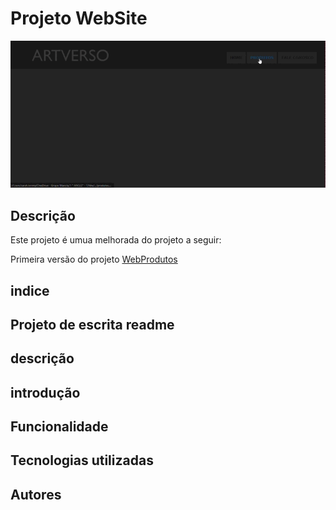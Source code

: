 # Projeto WebSite

<img src="imagem/Gravando 2023-09-13 073821.gif">

## Descrição

Este projeto é umua melhorada do projeto a seguir:

Primeira versão do projeto [WebProdutos](https://github.com/SarahLSilva/webprodutos)

## indice

## Projeto de escrita readme

## descrição

## introdução

## Funcionalidade

## Tecnologias utilizadas

## Autores